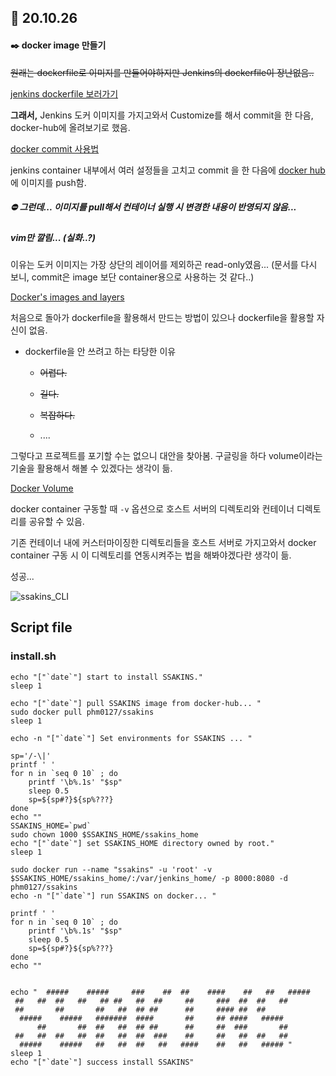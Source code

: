 ## :calendar: 20.10.26

#### :black_nib: docker image 만들기

~~원래는 dockerfile로 이미지를 만들어야하지만 Jenkins의 dockerfile이 장난없음..~~

[jenkins dockerfile 보러가기](https://github.com/jenkinsci/docker)

**그래서,** Jenkins 도커 이미지를 가지고와서 Customize를 해서 commit을 한 다음, docker-hub에 올려보기로 했음.

[docker commit 사용법 ](https://docs.docker.com/engine/reference/commandline/commit/)



jenkins container 내부에서 여러 설정들을 고치고 commit 을 한 다음에 [docker hub](https://hub.docker.com/repository/docker/phm0127/ssakins)에 이미지를 push함.

##### :no_entry: **그런데...** 이미지를 pull해서 컨테이너 실행 시 변경한 내용이 반영되지 않음...

##### vim만 깔림... (실화..?)

이유는 도커 이미지는 가장 상단의 레이어를 제외하곤 read-only였음... (문서를 다시 보니, commit은 image 보단 container용으로 사용하는 것 같다..)

[Docker's images and layers](https://docs.docker.com/storage/storagedriver/#images-and-layers)



처음으로 돌아가 dockerfile을 활용해서 만드는 방법이 있으나 dockerfile을 활용할 자신이 없음.

+ dockerfile을 안 쓰려고 하는 타당한 이유

  + ~~어렵다.~~

  + ~~길다.~~

  + ~~복잡하다.~~

  + ....

    

그렇다고 프로젝트를 포기할 수는 없으니 대안을 찾아봄. 구글링을 하다 volume이라는 기술을 활용해서 해볼 수 있겠다는 생각이 듦.

[Docker Volume](https://docs.docker.com/storage/volumes/)

docker container 구동할 때 ```-v``` 옵션으로 호스트 서버의 디렉토리와 컨테이너 디렉토리를 공유할 수 있음.

기존 컨테이너 내에 커스터마이징한 디렉토리들을 호스트 서버로 가지고와서 docker container 구동 시 이 디렉토리를 연동시켜주는 법을 해봐야겠다란 생각이 듦.

성공...

![ssakins_CLI](https://user-images.githubusercontent.com/7456710/97186825-1f006000-17e5-11eb-82fc-681179154b81.gif)







## Script file

### install.sh

```shell
echo "["`date`"] start to install SSAKINS."
sleep 1

echo "["`date`"] pull SSAKINS image from docker-hub... " 
sudo docker pull phm0127/ssakins
sleep 1

echo -n "["`date`"] Set environments for SSAKINS ... "

sp='/-\|'
printf ' '
for n in `seq 0 10` ; do
    printf '\b%.1s' "$sp"
    sleep 0.5
    sp=${sp#?}${sp%???}
done
echo ""
SSAKINS_HOME=`pwd`
sudo chown 1000 $SSAKINS_HOME/ssakins_home
echo "["`date`"] set SSAKINS_HOME directory owned by root."
sleep 1

sudo docker run --name "ssakins" -u 'root' -v $SSAKINS_HOME/ssakins_home/:/var/jenkins_home/ -p 8000:8080 -d phm0127/ssakins
echo -n "["`date`"] run SSAKINS on docker... "

printf ' '
for n in `seq 0 10` ; do
    printf '\b%.1s' "$sp"
    sleep 0.5
    sp=${sp#?}${sp%???}
done
echo ""


echo "  #####    #####     ###    ##  ##    ####    ##   ##   #####
 ##   ##  ##   ##   ## ##   ##  ##     ##     ###  ##  ##   ##
 ##       ##       ##   ##  ## ##      ##     #### ##  ##
  #####    #####   #######  ####       ##     ## ####   #####
      ##       ##  ##   ##  ## ##      ##     ##  ###       ##
 ##   ##  ##   ##  ##   ##  ##  ###    ##     ##   ##  ##   ##
  #####    #####   ##   ##  ##   ##   ####    ##   ##   ##### "
sleep 1
echo "["`date`"] success install SSAKINS"

```

